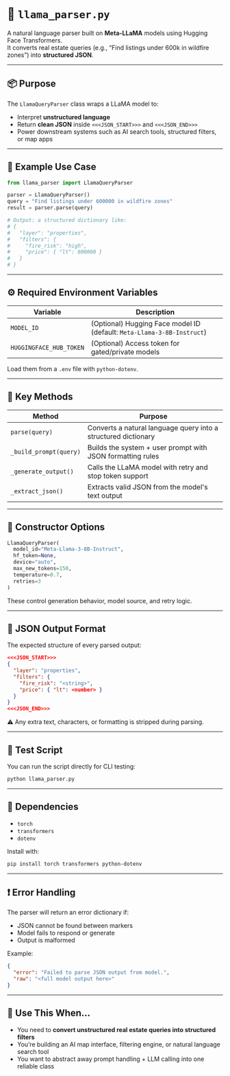 
# 🧠 `llama_parser.py`

A natural language parser built on **Meta-LLaMA** models using Hugging Face Transformers.  
It converts real estate queries (e.g., “Find listings under 600k in wildfire zones”) into **structured JSON**.

---

## 📦 Purpose

The `LlamaQueryParser` class wraps a LLaMA model to:
- Interpret **unstructured language**
- Return **clean JSON** inside `<<<JSON_START>>>` and `<<<JSON_END>>>`
- Power downstream systems such as AI search tools, structured filters, or map apps

---

## 🧪 Example Use Case

```python
from llama_parser import LlamaQueryParser

parser = LlamaQueryParser()
query = "Find listings under 600000 in wildfire zones"
result = parser.parse(query)

# Output: a structured dictionary like:
# {
#   "layer": "properties",
#   "filters": {
#     "fire_risk": "high",
#     "price": { "lt": 600000 }
#   }
# }
```

---

## ⚙️ Required Environment Variables

| Variable                 | Description                                      |
|--------------------------|--------------------------------------------------|
| `MODEL_ID`               | (Optional) Hugging Face model ID (default: `Meta-Llama-3-8B-Instruct`) |
| `HUGGINGFACE_HUB_TOKEN`  | (Optional) Access token for gated/private models |

Load them from a `.env` file with `python-dotenv`.

---

## 🔄 Key Methods

| Method                   | Purpose                                                       |
|--------------------------|---------------------------------------------------------------|
| `parse(query)`           | Converts a natural language query into a structured dictionary |
| `_build_prompt(query)`   | Builds the system + user prompt with JSON formatting rules     |
| `_generate_output()`     | Calls the LLaMA model with retry and stop token support        |
| `_extract_json()`        | Extracts valid JSON from the model's text output               |

---

## 🔧 Constructor Options

```python
LlamaQueryParser(
  model_id="Meta-Llama-3-8B-Instruct",
  hf_token=None,
  device="auto",
  max_new_tokens=150,
  temperature=0.7,
  retries=3
)
```

These control generation behavior, model source, and retry logic.

---

## 📄 JSON Output Format

The expected structure of every parsed output:

```json
<<<JSON_START>>>
{
  "layer": "properties",
  "filters": {
    "fire_risk": "<string>",
    "price": { "lt": <number> }
  }
}
<<<JSON_END>>>
```

⚠️ Any extra text, characters, or formatting is stripped during parsing.

---

## 🧪 Test Script

You can run the script directly for CLI testing:

```bash
python llama_parser.py
```

---

## 🧱 Dependencies

- `torch`
- `transformers`
- `dotenv`

Install with:

```bash
pip install torch transformers python-dotenv
```

---

## ❗ Error Handling

The parser will return an error dictionary if:
- JSON cannot be found between markers
- Model fails to respond or generate
- Output is malformed

Example:
```json
{
  "error": "Failed to parse JSON output from model.",
  "raw": "<full model output here>"
}
```

---

## 🧠 Use This When...

- You need to **convert unstructured real estate queries into structured filters**
- You’re building an AI map interface, filtering engine, or natural language search tool
- You want to abstract away prompt handling + LLM calling into one reliable class

